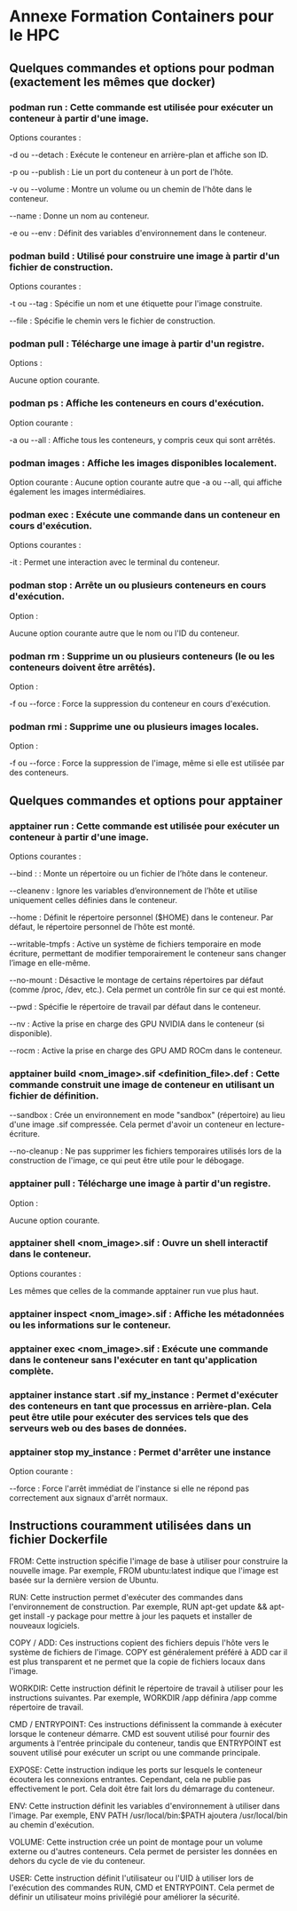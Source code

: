 # Annexe Formation Containers pour le HPC

## Quelques commandes et options pour podman (exactement les mêmes que docker)

### podman run : Cette commande est utilisée pour exécuter un conteneur à partir d'une image.

Options courantes :

\-d ou --detach : Exécute le conteneur en arrière-plan et affiche son ID.

\-p ou --publish : Lie un port du conteneur à un port de l'hôte.

\-v ou --volume : Montre un volume ou un chemin de l'hôte dans le conteneur.

\--name : Donne un nom au conteneur.

\-e ou --env : Définit des variables d'environnement dans le conteneur.

### podman build : Utilisé pour construire une image à partir d'un fichier de construction.

Options courantes :

\-t ou --tag : Spécifie un nom et une étiquette pour l'image construite.

\--file : Spécifie le chemin vers le fichier de construction.

### podman pull : Télécharge une image à partir d'un registre.

Options :

Aucune option courante.

### podman ps : Affiche les conteneurs en cours d'exécution.

Option courante :

\-a ou --all : Affiche tous les conteneurs, y compris ceux qui sont arrêtés.

### podman images : Affiche les images disponibles localement.

Option courante :
Aucune option courante autre que -a ou --all, qui affiche également les images intermédiaires.

### podman exec : Exécute une commande dans un conteneur en cours d'exécution.

Options courantes :

\-it : Permet une interaction avec le terminal du conteneur.

### podman stop : Arrête un ou plusieurs conteneurs en cours d'exécution.

Option :

Aucune option courante autre que le nom ou l'ID du conteneur.

### podman rm : Supprime un ou plusieurs conteneurs (le ou les conteneurs doivent être arrêtés).

Option :

\-f ou --force : Force la suppression du conteneur en cours d'exécution.

### podman rmi : Supprime une ou plusieurs images locales.

Option :

\-f ou --force : Force la suppression de l'image, même si elle est utilisée par des conteneurs.

## Quelques commandes et options pour apptainer

### apptainer run : Cette commande est utilisée pour exécuter un conteneur à partir d'une image.

Options courantes :

\--bind <source>:<destination> : Monte un répertoire ou un fichier de l’hôte dans le conteneur.

\--cleanenv : Ignore les variables d’environnement de l’hôte et utilise uniquement celles définies dans le conteneur.

\--home <chemin> : Définit le répertoire personnel ($HOME) dans le conteneur. Par défaut, le répertoire personnel de l’hôte est monté.

\--writable-tmpfs : Active un système de fichiers temporaire en mode écriture, permettant de modifier temporairement le conteneur sans changer l’image en elle-même.

\--no-mount <type> : Désactive le montage de certains répertoires par défaut (comme /proc, /dev, etc.). Cela permet un contrôle fin sur ce qui est monté.

\--pwd <chemin> : Spécifie le répertoire de travail par défaut dans le conteneur.

\--nv : Active la prise en charge des GPU NVIDIA dans le conteneur (si disponible).

\--rocm : Active la prise en charge des GPU AMD ROCm dans le conteneur.

### apptainer build <nom_image>.sif <definition_file>.def : Cette commande construit une image de conteneur en utilisant un fichier de définition.

\--sandbox : Crée un environnement en mode "sandbox" (répertoire) au lieu d'une image .sif compressée. Cela permet d'avoir un conteneur en lecture-écriture.

\--no-cleanup : Ne pas supprimer les fichiers temporaires utilisés lors de la construction de l'image, ce qui peut être utile pour le débogage.

### apptainer pull : Télécharge une image à partir d'un registre.

Option :

Aucune option courante.

### apptainer shell <nom_image>.sif : Ouvre un shell interactif dans le conteneur.

Options courantes :

Les mêmes que celles de la commande apptainer run vue plus haut.

### apptainer inspect <nom_image>.sif : Affiche les métadonnées ou les informations sur le conteneur.

### apptainer exec <nom_image>.sif <commande> : Exécute une commande dans le conteneur sans l'exécuter en tant qu'application complète.

### apptainer instance start <image>.sif my_instance : Permet d'exécuter des conteneurs en tant que processus en arrière-plan. Cela peut être utile pour exécuter des services tels que des serveurs web ou des bases de données.

### apptainer stop my_instance : Permet d'arrêter une instance

Option courante :

\--force : Force l'arrêt immédiat de l'instance si elle ne répond pas correctement aux signaux d'arrêt normaux.




## Instructions couramment utilisées dans un fichier Dockerfile

FROM: Cette instruction spécifie l'image de base à utiliser pour construire la nouvelle image. Par exemple, FROM ubuntu:latest indique que l'image est basée sur la dernière version de Ubuntu.

RUN: Cette instruction permet d'exécuter des commandes dans l'environnement de construction. Par exemple, RUN apt-get update && apt-get install -y package pour mettre à jour les paquets et installer de nouveaux logiciels.

COPY / ADD: Ces instructions copient des fichiers depuis l'hôte vers le système de fichiers de l'image. COPY est généralement préféré à ADD car il est plus transparent et ne permet que la copie de fichiers locaux dans l'image.

WORKDIR: Cette instruction définit le répertoire de travail à utiliser pour les instructions suivantes. Par exemple, WORKDIR /app définira /app comme répertoire de travail.

CMD / ENTRYPOINT: Ces instructions définissent la commande à exécuter lorsque le conteneur démarre. CMD est souvent utilisé pour fournir des arguments à l'entrée principale du conteneur, tandis que ENTRYPOINT est souvent utilisé pour exécuter un script ou une commande principale.

EXPOSE: Cette instruction indique les ports sur lesquels le conteneur écoutera les connexions entrantes. Cependant, cela ne publie pas effectivement le port. Cela doit être fait lors du démarrage du conteneur.

ENV: Cette instruction définit les variables d'environnement à utiliser dans l'image. Par exemple, ENV PATH /usr/local/bin:$PATH ajoutera /usr/local/bin au chemin d'exécution.

VOLUME: Cette instruction crée un point de montage pour un volume externe ou d'autres conteneurs. Cela permet de persister les données en dehors du cycle de vie du conteneur.

USER: Cette instruction définit l'utilisateur ou l'UID à utiliser lors de l'exécution des commandes RUN, CMD et ENTRYPOINT. Cela permet de définir un utilisateur moins privilégié pour améliorer la sécurité.

